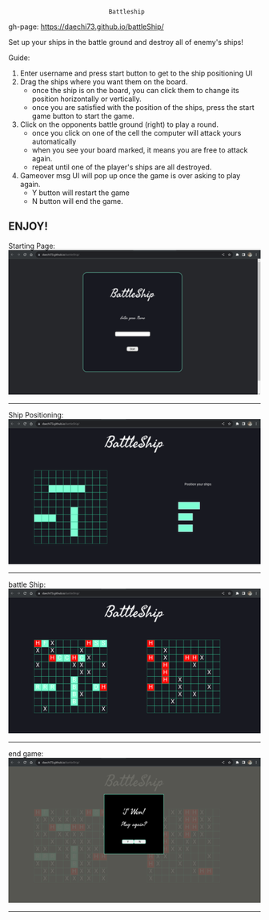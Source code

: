                                 Battleship

gh-page: https://daechi73.github.io/battleShip/

Set up your ships in the battle ground and destroy all of enemy's ships!

Guide:

1. Enter username and press start button to get to the ship positioning UI
2. Drag the ships where you want them on the board.
   - once the ship is on the board, you can click them to change its position horizontally or vertically.
   - once you are satisfied with the position of the ships, press the start game button to start the game.
3. Click on the opponents battle ground (right) to play a round.
   - once you click on one of the cell the computer will attack yours automatically
   - when you see your board marked, it means you are free to attack again.
   - repeat until one of the player's ships are all destroyed.
4. Gameover msg UI will pop up once the game is over asking to play again.
   - Y button will restart the game
   - N button will end the game.

## ENJOY!

Starting Page:
![img](https://github.com/daechi73/battleShip/blob/main/screenShots/startPage.png)

---

Ship Positioning:
![img](https://github.com/daechi73/battleShip/blob/main/screenShots/shipPosition.png)

---

battle Ship:
![img](https://github.com/daechi73/battleShip/blob/main/screenShots/battleShip.png)

---

end game:
![img](https://github.com/daechi73/battleShip/blob/main/screenShots/endGame.png)

---
